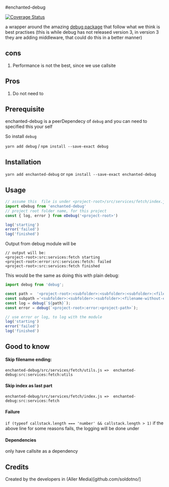 #enchanted-debug

[![Coverage Status](https://coveralls.io/repos/github/SindreSvendby/enchanted-debug/badge.svg)](https://coveralls.io/github/SindreSvendby/enchanted-debug)

a wrapper around the amazing [debug package](https://www.npmjs.com/package/debug) that follow what we think is best practises
(this is while debug has not released version 3, in version 3 they are adding middleware, that could do this in a better manner)

## cons
1. Performance is not the best, since we use callsite

## Pros
1. Do not need to


## Prerequisite

enchanted-debug is a peerDependecy of `debug` and you can need to specified this your self

So install `debug`

`yarn add debug` / `npm install --save-exact debug`

## Installation

`yarn add enchanted-debug` or `npm install --save-exact enchanted-debug`

## Usage

```js
// assume this  file is under <project-root>/src/services/fetch/index.js
import eDebug from 'enchanted-debug'
// project root folder name, for this project
const { log, error } from eDebug('<project-root>')

log('starting')
error('failed')
log('finished')

```

Output from debug module will be
```
// output will be:
<project-root>:src:services:fetch starting
<project-root>:error:src:services:fetch: failed
<project-root>:src:services:fetch finished
```

This would be the same as doing this with plain debug:
```js
import debug from 'debug';

const path =  '<project-root>:<subfolder>:<subfolder>:<subfolder>:<filename-without-ending>'
const subpath ='<subfolder>:<subfolder>:<subfolder>:<filename-without-ending>'
const log = debug(`${path}`);
const error = debug(`<project-root>:error:<project-path>`);

// use error or log, to log with the module
log('starting')
error('failed')
log('finished')
```

## Good to know

#### Skip filename ending:
```
enchanted-debug/src/services/fetch/utils.js =>  enchanted-debug:src:services:fetch:utils
```

#### Skip index as last part

```
enchanted-debug/src/services/fetch/index.js =>  enchanted-debug:src:services:fetch
```

#### Failure

`if (typeof callstack.length === 'number' && callstack.length > 1)`
if the above line for some reasons fails, the logging will
be done under

#### Dependencies

only have callsite as a dependency

## Credits
Created by the developers in (Aller Media)[github.com/soldotno/]
